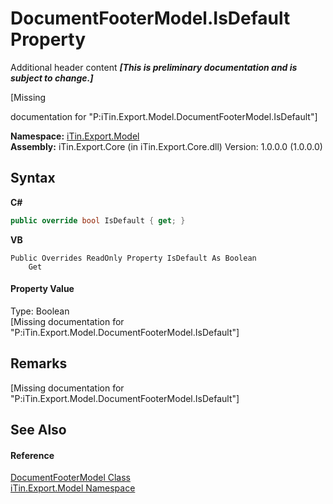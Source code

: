 # DocumentFooterModel.IsDefault Property 
Additional header content _**\[This is preliminary documentation and is subject to change.\]**_

\[Missing <summary> documentation for "P:iTin.Export.Model.DocumentFooterModel.IsDefault"\]

**Namespace:**&nbsp;<a href="ef57ffcc-e95e-b212-5a46-9aa6f5a3511f">iTin.Export.Model</a><br />**Assembly:**&nbsp;iTin.Export.Core (in iTin.Export.Core.dll) Version: 1.0.0.0 (1.0.0.0)

## Syntax

**C#**<br />
``` C#
public override bool IsDefault { get; }
```

**VB**<br />
``` VB
Public Overrides ReadOnly Property IsDefault As Boolean
	Get
```


#### Property Value
Type: Boolean<br />\[Missing <value> documentation for "P:iTin.Export.Model.DocumentFooterModel.IsDefault"\]

## Remarks
\[Missing <remarks> documentation for "P:iTin.Export.Model.DocumentFooterModel.IsDefault"\]

## See Also


#### Reference
<a href="cefbe81a-a024-dc8a-bc8c-bc7cf73dd579">DocumentFooterModel Class</a><br /><a href="ef57ffcc-e95e-b212-5a46-9aa6f5a3511f">iTin.Export.Model Namespace</a><br />